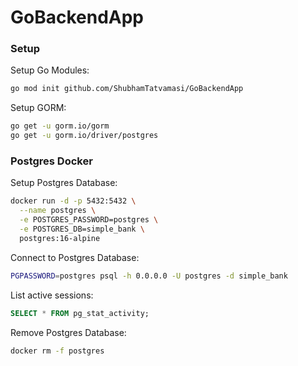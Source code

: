 # GoBackendApp


### Setup

Setup Go Modules:
```bash
go mod init github.com/ShubhamTatvamasi/GoBackendApp
```

Setup GORM:
```bash
go get -u gorm.io/gorm
go get -u gorm.io/driver/postgres
```

### Postgres Docker

Setup Postgres Database:
```bash
docker run -d -p 5432:5432 \
  --name postgres \
  -e POSTGRES_PASSWORD=postgres \
  -e POSTGRES_DB=simple_bank \
  postgres:16-alpine
```

Connect to Postgres Database:
```bash
PGPASSWORD=postgres psql -h 0.0.0.0 -U postgres -d simple_bank
```

List active sessions:
```sql
SELECT * FROM pg_stat_activity;
```

Remove Postgres Database:
```bash
docker rm -f postgres
```
